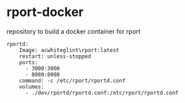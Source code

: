 # rport-docker
repository to build a docker container for rport
```
rportd:
    Image: acwhiteglint\rport:latest
    restart: unless-stopped
    ports:
      - 3000:3000
      - 8080:8080
    command: -c /etc/rport/rportd.conf
    volumes:
      - ./dev/rportd/rportd.conf:/etc/rport/rportd.conf
